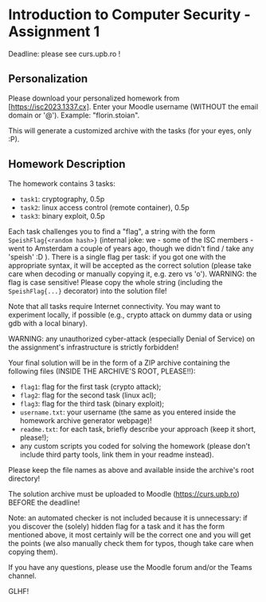 # Introduction to Computer Security - Assignment 1

Deadline: please see curs.upb.ro !

## Personalization

Please download your personalized homework from [https://isc2023.1337.cx].
Enter your Moodle username (WITHOUT the email domain or '@').
Example: "florin.stoian".

This will generate a customized archive with the tasks (for your eyes, only :P).

## Homework Description

The homework contains 3 tasks:

  - `task1`: cryptography, 0.5p
  - `task2`: linux access control (remote container), 0.5p
  - `task3`: binary exploit, 0.5p

Each task challenges you to find a "flag", a string with the form
`SpeishFlag{<random hash>}` (internal joke: we - some of the ISC members - went
to Amsterdam a couple of years ago, though we didn't find / take any 'speish' :D ).
There is a single flag per task: if you got one with the appropriate syntax, it
will be accepted as the correct solution (please take care when decoding or
manually copying it, e.g. zero vs 'o').
WARNING: the flag is case sensitive! Please copy the whole string (including the
`SpeishFlag{...}` decorator) into the solution file!

Note that all tasks require Internet connectivity.
You may want to experiment locally, if possible (e.g., crypto attack on dummy
data or using gdb with a local binary).

WARNING: any unauthorized cyber-attack (especially Denial of Service) on the
assignment's infrastructure is strictly forbidden!

Your final solution will be in the form of a ZIP archive containing the
following files (INSIDE THE ARCHIVE'S ROOT, PLEASE!!):

  - `flag1`: flag for the first task (crypto attack);
  - `flag2`: flag for the second task (linux acl);
  - `flag3`: flag for the third task (binary exploit);
  - `username.txt`: your username (the same as you entered inside the homework
    archive generator webpage)!
  - `readme.txt`: for each task, briefly describe your approach (keep it short,
    please!);
  - any custom scripts you coded for solving the homework (please don't include
    third party tools, link them in your readme instead).

Please keep the file names as above and available inside the archive's
root directory!

The solution archive must be uploaded to Moodle (https://curs.upb.ro) BEFORE the
deadline!

Note: an automated checker is not included because it is unnecessary: if you
discover the (solely) hidden flag for a task and it has the form mentioned
above, it most certainly will be the correct one and you will get the points (we
also manually check them for typos, though take care when copying them).

If you have any questions, please use the Moodle forum and/or the Teams channel.

GLHF!

